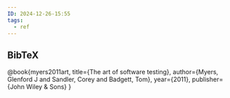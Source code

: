 ```yaml
---
ID: 2024-12-26-15:55
tags:
  - ref
---
```

## BibTeX

@book{myers2011art,
  title={The art of software testing},
  author={Myers, Glenford J and Sandler, Corey and Badgett, Tom},
  year={2011},
  publisher={John Wiley \& Sons}
}